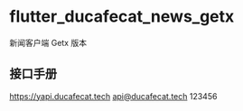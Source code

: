 # flutter_ducafecat_news_getx

新闻客户端 Getx 版本

## 接口手册

https://yapi.ducafecat.tech
api@ducafecat.tech
123456
